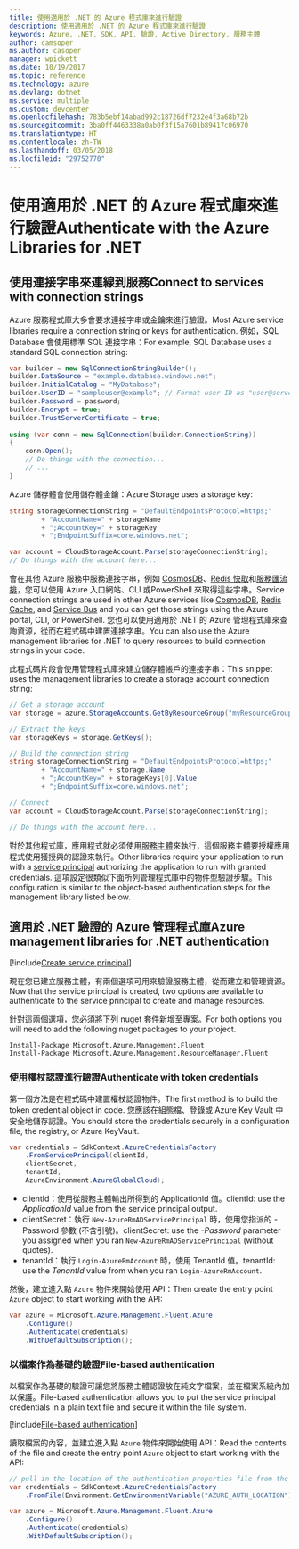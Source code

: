 ```yaml
---
title: 使用適用於 .NET 的 Azure 程式庫來進行驗證
description: 使用適用於 .NET 的 Azure 程式庫來進行驗證
keywords: Azure, .NET, SDK, API, 驗證, Active Directory, 服務主體
author: camsoper
ms.author: casoper
manager: wpickett
ms.date: 10/19/2017
ms.topic: reference
ms.technology: azure
ms.devlang: dotnet
ms.service: multiple
ms.custom: devcenter
ms.openlocfilehash: 783b5ebf14abad992c18726df7232e4f3a68b72b
ms.sourcegitcommit: 3ba0ff4463338a0ab0f3f15a7601b89417c06970
ms.translationtype: HT
ms.contentlocale: zh-TW
ms.lasthandoff: 03/05/2018
ms.locfileid: "29752770"
---
```

# <a name="authenticate-with-the-azure-libraries-for-net"></a><span data-ttu-id="79d5b-104">使用適用於 .NET 的 Azure 程式庫來進行驗證</span><span class="sxs-lookup"><span data-stu-id="79d5b-104">Authenticate with the Azure Libraries for .NET</span></span>

## <a name="connect-to-services-with-connection-strings"></a><span data-ttu-id="79d5b-105">使用連接字串來連線到服務</span><span class="sxs-lookup"><span data-stu-id="79d5b-105">Connect to services with connection strings</span></span>

<span data-ttu-id="79d5b-106">Azure 服務程式庫大多會要求連接字串或金鑰來進行驗證。</span><span class="sxs-lookup"><span data-stu-id="79d5b-106">Most Azure service libraries require a connection string or keys for authentication.</span></span> <span data-ttu-id="79d5b-107">例如，SQL Database 會使用標準 SQL 連接字串：</span><span class="sxs-lookup"><span data-stu-id="79d5b-107">For example, SQL Database uses a standard SQL connection string:</span></span>

```csharp
var builder = new SqlConnectionStringBuilder();
builder.DataSource = "example.database.windows.net";
builder.InitialCatalog = "MyDatabase";
builder.UserID = "sampleuser@example"; // Format user ID as "user@server"
builder.Password = password;
builder.Encrypt = true;
builder.TrustServerCertificate = true;
                
using (var conn = new SqlConnection(builder.ConnectionString))
{
    conn.Open();
    // Do things with the connection...
    // ...
}
```

<span data-ttu-id="79d5b-108">Azure 儲存體會使用儲存體金鑰：</span><span class="sxs-lookup"><span data-stu-id="79d5b-108">Azure Storage uses a storage key:</span></span>

```csharp
string storageConnectionString = "DefaultEndpointsProtocol=https;"
        + "AccountName=" + storageName
        + ";AccountKey=" + storageKey
        + ";EndpointSuffix=core.windows.net";

var account = CloudStorageAccount.Parse(storageConnectionString);
// Do things with the account here...
```

<span data-ttu-id="79d5b-109">會在其他 Azure 服務中服務連接字串，例如 [CosmosDB](/azure/documentdb/documentdb-dotnet-application#a-nametoc395637769astep-5-wiring-up-azure-cosmos-db)、[Redis 快取](/azure/redis-cache/cache-dotnet-how-to-use-azure-redis-cache)和[服務匯流排](/azure/service-bus-messaging/service-bus-dotnet-get-started-with-queues)，您可以使用 Azure 入口網站、CLI 或PowerShell 來取得這些字串。</span><span class="sxs-lookup"><span data-stu-id="79d5b-109">Service connection strings are used in other Azure services like [CosmosDB](/azure/documentdb/documentdb-dotnet-application#a-nametoc395637769astep-5-wiring-up-azure-cosmos-db), [Redis Cache](/azure/redis-cache/cache-dotnet-how-to-use-azure-redis-cache), and [Service Bus](/azure/service-bus-messaging/service-bus-dotnet-get-started-with-queues) and you can get those strings using the Azure portal, CLI, or PowerShell.</span></span>  <span data-ttu-id="79d5b-110">您也可以使用適用於 .NET 的 Azure 管理程式庫來查詢資源，從而在程式碼中建置連接字串。</span><span class="sxs-lookup"><span data-stu-id="79d5b-110">You can also use the Azure management libraries for .NET to query resources to build connection strings in your code.</span></span> 

<span data-ttu-id="79d5b-111">此程式碼片段會使用管理程式庫來建立儲存體帳戶的連接字串：</span><span class="sxs-lookup"><span data-stu-id="79d5b-111">This snippet uses the management libraries to create a storage account connection string:</span></span>

```csharp
// Get a storage account
var storage = azure.StorageAccounts.GetByResourceGroup("myResourceGroup", "myStorageAccount");

// Extract the keys
var storageKeys = storage.GetKeys();

// Build the connection string
string storageConnectionString = "DefaultEndpointsProtocol=https;"
        + "AccountName=" + storage.Name
        + ";AccountKey=" + storageKeys[0].Value
        + ";EndpointSuffix=core.windows.net";

// Connect
var account = CloudStorageAccount.Parse(storageConnectionString);

// Do things with the account here...
```

<span data-ttu-id="79d5b-112">對於其他程式庫，應用程式就必須使用[服務主體](https://docs.microsoft.com/azure/active-directory/develop/active-directory-application-objects)來執行，這個服務主體要授權應用程式使用獲授與的認證來執行。</span><span class="sxs-lookup"><span data-stu-id="79d5b-112">Other libraries require your application to run with a [service principal](https://docs.microsoft.com/azure/active-directory/develop/active-directory-application-objects) authorizing the application to run with granted credentials.</span></span> <span data-ttu-id="79d5b-113">這項設定很類似下面所列管理程式庫中的物件型驗證步驟。</span><span class="sxs-lookup"><span data-stu-id="79d5b-113">This configuration is similar to the object-based authentication steps for the management library listed below.</span></span>

## <a name="mgmt-auth"></a><span data-ttu-id="79d5b-114">適用於 .NET 驗證的 Azure 管理程式庫</span><span class="sxs-lookup"><span data-stu-id="79d5b-114">Azure management libraries for .NET authentication</span></span>

[!include[Create service principal](includes/create-sp.md)]

<span data-ttu-id="79d5b-115">現在您已建立服務主體，有兩個選項可用來驗證服務主體，從而建立和管理資源。</span><span class="sxs-lookup"><span data-stu-id="79d5b-115">Now that the service principal is created, two options are available to authenticate to the service principal to create and manage resources.</span></span>

<span data-ttu-id="79d5b-116">針對這兩個選項，您必須將下列 nuget 套件新增至專案。</span><span class="sxs-lookup"><span data-stu-id="79d5b-116">For both options you will need to add the following nuget packages to your project.</span></span>

```
Install-Package Microsoft.Azure.Management.Fluent
Install-Package Microsoft.Azure.Management.ResourceManager.Fluent
```

### <a name="authenticate-with-token-credentials"></a><span data-ttu-id="79d5b-117">使用權杖認證進行驗證</span><span class="sxs-lookup"><span data-stu-id="79d5b-117">Authenticate with token credentials</span></span>

<span data-ttu-id="79d5b-118">第一個方法是在程式碼中建置權杖認證物件。</span><span class="sxs-lookup"><span data-stu-id="79d5b-118">The first method is to build the token credential object in code.</span></span>  <span data-ttu-id="79d5b-119">您應該在組態檔、登錄或 Azure Key Vault 中安全地儲存認證。</span><span class="sxs-lookup"><span data-stu-id="79d5b-119">You should store the credentials securely in a configuration file, the registry, or Azure KeyVault.</span></span>

```csharp
var credentials = SdkContext.AzureCredentialsFactory
    .FromServicePrincipal(clientId,
    clientSecret,
    tenantId, 
    AzureEnvironment.AzureGlobalCloud);
```

- <span data-ttu-id="79d5b-120">clientId：使用從服務主體輸出所得到的 ApplicationId 值。</span><span class="sxs-lookup"><span data-stu-id="79d5b-120">clientId: use the *ApplicationId* value from the service principal output.</span></span>
- <span data-ttu-id="79d5b-121">clientSecret：執行 `New-AzureRmADServicePrincipal` 時，使用您指派的 -Password 參數 (不含引號)。</span><span class="sxs-lookup"><span data-stu-id="79d5b-121">clientSecret: use the *-Password* parameter you assigned when you ran `New-AzureRmADServicePrincipal` (without quotes).</span></span>
- <span data-ttu-id="79d5b-122">tenantId：執行 `Login-AzureRmAccount` 時，使用 TenantId 值。</span><span class="sxs-lookup"><span data-stu-id="79d5b-122">tenantId: use the *TenantId* value from when you ran `Login-AzureRmAccount`.</span></span>

<span data-ttu-id="79d5b-123">然後，建立進入點 `Azure` 物件來開始使用 API：</span><span class="sxs-lookup"><span data-stu-id="79d5b-123">Then create the entry point `Azure` object to start working with the API:</span></span>

```csharp
var azure = Microsoft.Azure.Management.Fluent.Azure
    .Configure()
    .Authenticate(credentials)
    .WithDefaultSubscription();
```

### <a name="mgmt-file"></a><span data-ttu-id="79d5b-124">以檔案作為基礎的驗證</span><span class="sxs-lookup"><span data-stu-id="79d5b-124">File-based authentication</span></span>

<span data-ttu-id="79d5b-125">以檔案作為基礎的驗證可讓您將服務主體認證放在純文字檔案，並在檔案系統內加以保護。</span><span class="sxs-lookup"><span data-stu-id="79d5b-125">File-based authentication allows you to put the service principal credentials in a plain text file and secure it within the file system.</span></span>

[!include[File-based authentication](includes/file-based-auth.md)]

<span data-ttu-id="79d5b-126">讀取檔案的內容，並建立進入點 `Azure` 物件來開始使用 API：</span><span class="sxs-lookup"><span data-stu-id="79d5b-126">Read the contents of the file and create the entry point `Azure` object to start working with the API:</span></span>

```csharp
// pull in the location of the authentication properties file from the environment 
var credentials = SdkContext.AzureCredentialsFactory
    .FromFile(Environment.GetEnvironmentVariable("AZURE_AUTH_LOCATION"));

var azure = Microsoft.Azure.Management.Fluent.Azure
    .Configure()
    .Authenticate(credentials)
    .WithDefaultSubscription();
```

